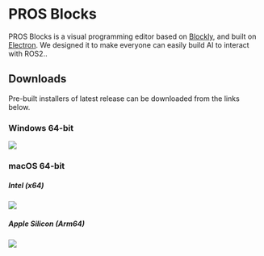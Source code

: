 # PROS Blocks

PROS Blocks is a visual programming editor based on [Blockly](https://github.com/google/blockly), and built on [Electron](https://github.com/electron/electron). We designed it to make everyone can easily build AI to interact with ROS2..

## Downloads

Pre-built installers of latest release can be downloaded from the links below.

### Windows 64-bit

[![](https://img.shields.io/badge/EXE%20Installer-v1.0.3-blue)](https://github.com/PAIA-PROS/pros-blocks/releases/download/v1.0.3/PROS.Blocks-1.0.3.Setup.exe)

### macOS 64-bit

##### Intel (x64)

[![](https://img.shields.io/badge/DMG%20Installer-v1.0.3-red)](https://github.com/PAIA-PROS/pros-blocks/releases/download/v1.0.3/PROS.Blocks-1.0.3-x64.dmg)

##### Apple Silicon (Arm64)

[![](https://img.shields.io/badge/DMG%20Installer-v1.0.3-red)](https://github.com/PAIA-PROS/pros-blocks/releases/download/v1.0.3/PROS.Blocks-1.0.3-arm64.dmg)
